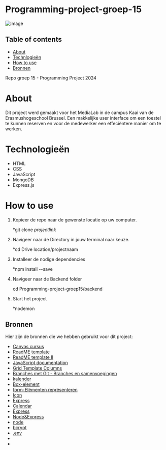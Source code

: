 # Programming-project-groep-15


![image](https://github.com/nouriye/Programming-project-groep-15/assets/133105442/bb2d14e4-3efa-483e-bc9d-f08c2926b95d)

## Table of contents

- [About](https://github.com/nouriye/Programming-project-groep-15/tree/main?tab=readme-ov-file#about)
- [Technlogieën](https://github.com/nouriye/Programming-project-groep-15/tree/main?tab=readme-ov-file#technologie%C3%ABn)
- [How to use](https://github.com/nouriye/Programming-project-groep-15/tree/main?tab=readme-ov-file#how-to-use)
- [Bronnen](https://github.com/nouriye/Programming-project-groep-15/tree/main?tab=readme-ov-file#bronnen)







Repo groep 15 - Programming Project 2024

# About

Dit project werd gemaakt voor het MediaLab in de campus Kaai van de Erasmushogeschool Brussel. Een makkelijke user interface om een toestel te kunnen reserven en voor de medewerker een effeciëntere manier om te werken. 



# Technologieën 
- HTML
- CSS
- JavaScript
- MongoDB
- Express.js

# How to use
1. Kopieer de repo naar de gewenste locatie op uw computer.

   °git clone *projectlink*
3. Navigeer naar de Directory in jouw terminal naar keuze.

    °cd Drive location/projectnaam
5. Installeer de nodige dependencies
 
   °npm install --save 
6. Navigeer naar de Backend folder

   cd  Programming-project-groep15/backend
7. Start het project

   °nodemon 
       
   
    

   








## Bronnen 

Hier zijn de bronnen die we hebben gebruikt voor dit project:

- [Canvas cursus](https://canvas.ehb.be/courses/34803)
- [ReadME template](https://www.drupal.org/docs/develop/managing-a-drupalorg-theme-module-or-distribution-project/documenting-your-project/readmemd-template)
- [ReadME template II](https://github.com/othneildrew/Best-README-Template/blob/master/README.md)
- [JavaScript documentation](https://www.w3schools.com/js/)
- [Grid Template Columns](https://tailwindcss.com/docs/grid-template-columns)
- [Branches met Git - Branches en samenvoegingen](https://git-scm.com/book/fr/v2/Les-branches-avec-Git-Branches-et-fusions%C2%A0%3A-les-bases)
- [kalender](https://fullcalendar.io/docs/handlers)
- [Box-element](https://boxicons.com/usage#usage-as-font)
- [form-Elémenten représenteren](https://developer.mozilla.org/fr/docs/Web/HTML/Element/form)
- [Icon](https://www.flaticon.com/search?word=modifying)
- [Express](https://www.youtube.com/playlist?list=PLGsnrfn8XzXii2J5-Jpqufypu6upxcSGx)
- [Calendar](https://fullcalendar.io/docs)
- [Express](https://www.linkedin.com/learning/express-essentials-build-powerful-web-apps-with-node-js/generate-server-side-code-with-express)
- [Node&Express](https://www.linkedin.com/learning/building-a-website-with-node-js-and-express-js-3/dynamic-websites-with-node-and-express?contextUrn=urn%3Ali%3AlearningCollection%3A7201660944781824001)
- [node](https://www.linkedin.com/learning/node-js-essential-training-14888164/learning-the-node-js-basics)
- [bcrypt](https://www.npmjs.com/package/bcrypt)
- [.env](https://www.dotenv.org/docs/)
- 
- 
